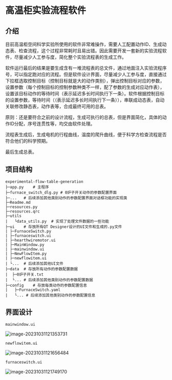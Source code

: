 # 高温柜实验流程软件

## 介绍

目前高温柜空间科学实验所使用的软件非常难操作，需要人工配置动作ID、生成动态表、检查流程，这个过程非常耗时且易出错。因此需要开发一套新的实验流程软件，尽量减少人工参与度，简化整个实验流程表的生成工作。

软件运行最后的结果是要生成含有一堆流程表的总文件，通过地面注入实验流程序号，可以指定跑对应的流程。但是软件设计界面，尽量减少人工参与度，直接通过下拉框选取控制目标（控制目标就是大的动作类别），弹出控制目标对应的参数，设置参数（每个控制目标的控制参数种类不一样，配了参数的生成对应动作表），设置该目标动作的等待时间（表示延迟多长时间执行下一条）。软件根据控制目标的设置参数，等待时间（（表示延迟多长时间执行下一条）），串联成动态表，自动关联修改静态表，动作表等，合成最终可用的总表。

原则：还是要符合之前的设计流程，生成可执行的总表，但是界面简化，具体的动作ID分配，序号连贯性等，均交由软件处理。

流程表生成后，生成电机的行程曲线，温度的爬升曲线，便于科学方检查流程是否符合他们的科学预期。

最后生成总表。

## 项目结构

```
experimental-flow-table-generation
├─app.py	# 主程序
├─furnace_switch_dlg.py	# 0炉子开关动作的参数配置界面
├─...	# 后续添加其他类别动作的参数配置界面对话框功能的实现类
├─Readme.md
├─resources.py	
├─resources.qrc
├─utils
|   └data_utils.py	# 实现了处理文件数据的一些功能
├─ui	# 存放所有QT Designer设计的UI文件和生成的.py文件
| ├─FurnaceSwitch.py
| ├─furnaceswitch.ui
| ├─hearthwiremotor.ui
| ├─MainWindow.py
| ├─mainwindow.ui
| ├─NewFlowItem.py
| ├─newflowitem.ui
| └...	# 后续添加其他UI文件
├─data	# 存放所有动作的参数配置数据
|  ├─0炉子开关.txt
|  └...	# 后续添加其他类别动作的参数配置数据
├─config	# 存放每类动作的参数配置信息
|   ├─FurnaceSwitch.yaml	
|   └... # 后续添加其他类别动作的参数配置信息
```

## 界面设计

`mainwindow.ui`

![image-20231031121353731](S:\PycharmProjects\experimental-flow-table-generation\imgs\image-20231031121353731.png)

`newflowitem.ui`

![image-20231031121656484](S:\PycharmProjects\experimental-flow-table-generation\imgs\image-20231031121656484.png)

`furnaceswitch.ui`

![image-20231031121749170](S:\PycharmProjects\experimental-flow-table-generation\imgs\image-20231031121749170.png)